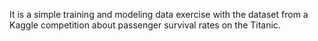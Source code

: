 It is a simple training and modeling data exercise with the dataset from a Kaggle competition about passenger survival rates on the Titanic.
